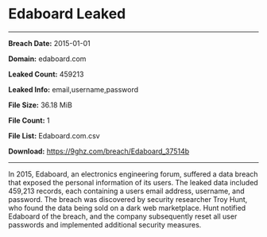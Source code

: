 # Edaboard Leaked

------------
**Breach Date:** 2015-01-01

**Domain:** edaboard.com

**Leaked Count:** 459213

**Leaked Info:** email,username,password

**File Size:** 36.18 MiB

**File Count:** 1

**File List:** Edaboard.com.csv

**Download:** https://9ghz.com/breach/Edaboard_37514b

------------
In 2015, Edaboard, an electronics engineering forum, suffered a data breach that exposed the personal information of its users. The leaked data included 459,213 records, each containing a users email address, username, and password. The breach was discovered by security researcher Troy Hunt, who found the data being sold on a dark web marketplace. Hunt notified Edaboard of the breach, and the company subsequently reset all user passwords and implemented additional security measures.
